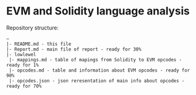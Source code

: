 # EVM and Solidity language analysis

Repository structure:

```
―
|- README.md - this file
|- Report.md - main file of report - ready for 30%
|- lowlewel
 |- mappings.md - table of mapings from Solidity to EVM opcodes - ready for 1%
 |- opcodes.md - table and information about EVM opcodes - ready for 90%
 |- opcodes.json - json reresentation of main info about opcodes - ready for 70%
```